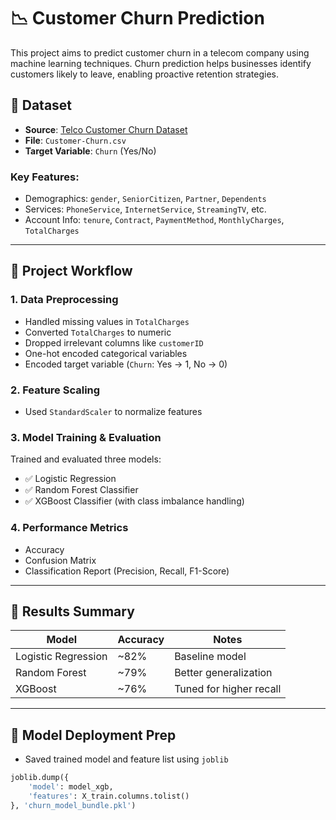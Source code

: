 # 📉 Customer Churn Prediction

This project aims to predict customer churn in a telecom company using machine learning techniques. Churn prediction helps businesses identify customers likely to leave, enabling proactive retention strategies.

## 📁 Dataset

- **Source**: [Telco Customer Churn Dataset](https://www.kaggle.com/blastchar/telco-customer-churn)
- **File**: `Customer-Churn.csv`
- **Target Variable**: `Churn` (Yes/No)

### Key Features:
- Demographics: `gender`, `SeniorCitizen`, `Partner`, `Dependents`
- Services: `PhoneService`, `InternetService`, `StreamingTV`, etc.
- Account Info: `tenure`, `Contract`, `PaymentMethod`, `MonthlyCharges`, `TotalCharges`

---

## 🧠 Project Workflow

### 1. Data Preprocessing
- Handled missing values in `TotalCharges`
- Converted `TotalCharges` to numeric
- Dropped irrelevant columns like `customerID`
- One-hot encoded categorical variables
- Encoded target variable (`Churn`: Yes → 1, No → 0)

### 2. Feature Scaling
- Used `StandardScaler` to normalize features

### 3. Model Training & Evaluation
Trained and evaluated three models:
- ✅ Logistic Regression
- ✅ Random Forest Classifier
- ✅ XGBoost Classifier (with class imbalance handling)

### 4. Performance Metrics
- Accuracy
- Confusion Matrix
- Classification Report (Precision, Recall, F1-Score)

---

## 🧪 Results Summary

| Model               | Accuracy | Notes                          |
|--------------------|----------|--------------------------------|
| Logistic Regression| ~82%     | Baseline model                 |
| Random Forest      | ~79%     | Better generalization          |
| XGBoost            | ~76%     | Tuned for higher recall        |

---

## 💾 Model Deployment Prep

- Saved trained model and feature list using `joblib`
```python
joblib.dump({
    'model': model_xgb,
    'features': X_train.columns.tolist()
}, 'churn_model_bundle.pkl')

